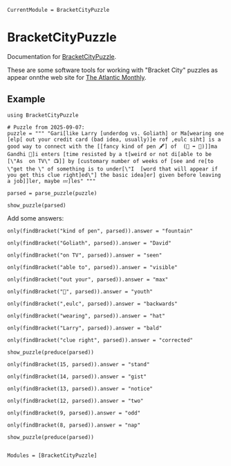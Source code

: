 ```@meta
CurrentModule = BracketCityPuzzle
```

# BracketCityPuzzle

Documentation for [BracketCityPuzzle](https://github.com/MarkNahabedian/BracketCityPuzzle.jl).

These are some software tools for working with "Bracket City" puzzles
as appear onnthe web site for [The Atlantic
Monthly](https://www.theatlantic.com).


## Example

```@example 1
using BracketCityPuzzle

# Puzzle from 2025-09-07:
puzzle = """ "Gari[like Larry [underdog vs. Goliath] or Ma[wearing one [elp[ out your credit card (bad idea, usually)]e rof ,eulc siht] is a good way to connect with the [[fancy kind of pen 🖋️] of  (👵 ➡️ 👧)]]ma Gandhi 🦅]i enters [time resisted by a t[weird or not di[able to be [\"As  on TV\" 📺]] by [customary number of weeks of [see and re[to \"get the \" of something is to under[\"I  [word that will appear if you get this clue right]ed\"] the basic idea]er] given before leaving a job]]ler, maybe 💤]les" """

parsed = parse_puzzle(puzzle)

show_puzzle(parsed)
```

Add some answers:

```@example 1
only(findBracket("kind of pen", parsed)).answer = "fountain"

only(findBracket("Goliath", parsed)).answer = "David"

only(findBracket("on TV", parsed)).answer = "seen"

only(findBracket("able to", parsed)).answer = "visible"

only(findBracket("out your", parsed)).answer = "max"

only(findBracket("👧", parsed)).answer = "youth"

only(findBracket(",eulc", parsed)).answer = "backwards"

only(findBracket("wearing", parsed)).answer = "hat"

only(findBracket("Larry", parsed)).answer = "bald"

only(findBracket("clue right", parsed)).answer = "corrected"

show_puzzle(preduce(parsed))
```

```
only(findBracket(15, parsed)).answer = "stand"

only(findBracket(14, parsed)).answer = "gist"

only(findBracket(13, parsed)).answer = "notice"

only(findBracket(12, parsed)).answer = "two"

only(findBracket(9, parsed)).answer = "odd"

only(findBracket(8, parsed)).answer = "nap"

show_puzzle(preduce(parsed))
```


```@index
```

```@autodocs
Modules = [BracketCityPuzzle]
```
